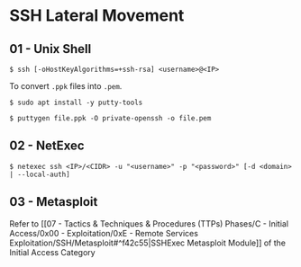 # SSH Lateral Movement

## 01 - Unix Shell

```
$ ssh [-oHostKeyAlgorithms=+ssh-rsa] <username>@<IP>
```

To convert `.ppk` files into `.pem`.

```
$ sudo apt install -y putty-tools

$ puttygen file.ppk -O private-openssh -o file.pem
```

## 02 - NetExec

```
$ netexec ssh <IP>/<CIDR> -u "<username>" -p "<password>" [-d <domain> | --local-auth]
```

## 03 - Metasploit

Refer to [[07 - Tactics & Techniques & Procedures (TTPs) Phases/C - Initial Access/0x00 - Exploitation/0xE - Remote Services Exploitation/SSH/Metasploit#^f42c55|SSHExec Metasploit Module]] of the Initial Access Category